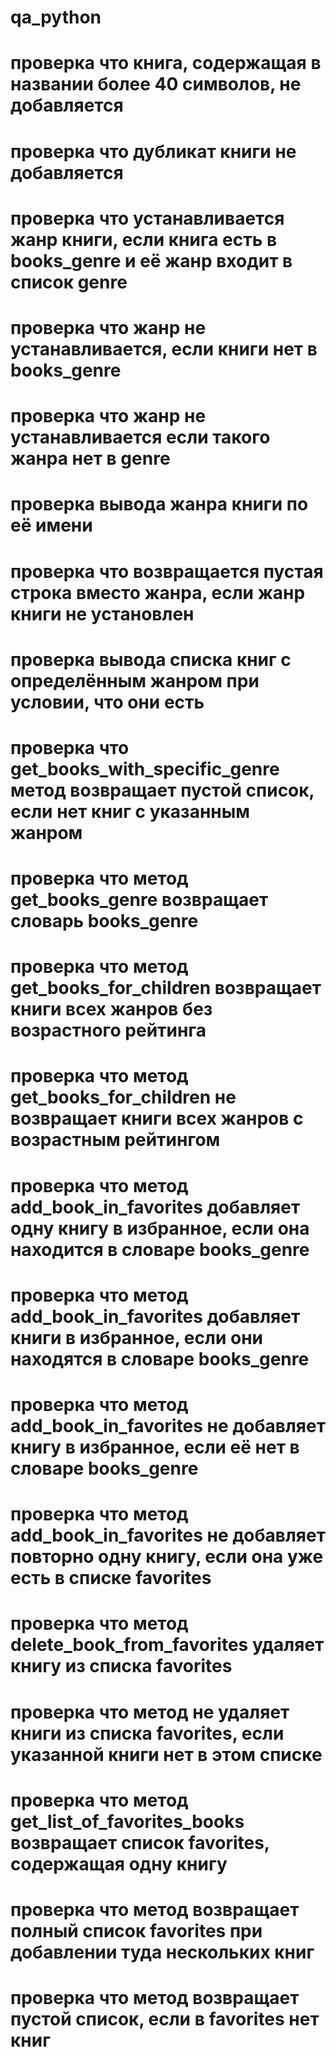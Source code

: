# qa_python

# проверка что книга, содержащая в названии более 40 символов, не добавляется

# проверка что дубликат книги не добавляется

# проверка что устанавливается жанр книги, если книга есть в books_genre и её жанр входит в список genre

# проверка что жанр не устанавливается, если книги нет в books_genre

# проверка что жанр не устанавливается если такого жанра нет в genre

# проверка вывода жанра книги по её имени

# проверка что возвращается пустая строка вместо жанра, если жанр книги не установлен

# проверка вывода списка книг с определённым жанром при условии, что они есть

# проверка что get_books_with_specific_genre метод возвращает пустой список, если нет книг с указанным жанром

# проверка что метод get_books_genre возвращает словарь books_genre

# проверка что метод get_books_for_children возвращает книги всех жанров без возрастного рейтинга

# проверка что метод get_books_for_children не возвращает книги всех жанров с возрастным рейтингом

# проверка что метод add_book_in_favorites добавляет одну книгу в избранное, если она находится в словаре books_genre

# проверка что метод add_book_in_favorites добавляет книги в избранное, если они находятся в словаре books_genre

# проверка что метод add_book_in_favorites не добавляет книгу в избранное, если её нет в словаре books_genre

# проверка что метод add_book_in_favorites не добавляет повторно одну книгу, если она уже есть в списке favorites

# проверка что метод delete_book_from_favorites удаляет книгу из списка favorites

# проверка что метод не удаляет книги из списка favorites, если указанной книги нет в этом списке

# проверка что метод get_list_of_favorites_books возвращает список favorites, содержащая одну книгу

# проверка что метод возвращает полный список favorites при добавлении туда нескольких книг

# проверка что метод возвращает пустой список, если в favorites нет книг


